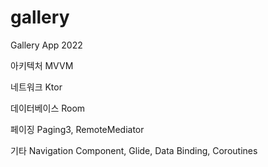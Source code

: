 # gallery
Gallery App 2022

아키텍처 MVVM

네트워크 Ktor

데이터베이스 Room 

페이징 Paging3, RemoteMediator

기타 Navigation Component, Glide, Data Binding, Coroutines
